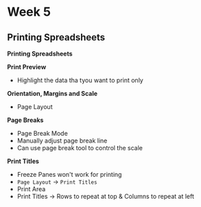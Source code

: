# Week 5
## Printing Spreadsheets

**Printing Spreadsheets**

**Print Preview**
* Highlight the data tha tyou want to print only

**Orientation, Margins and Scale**
* Page Layout

**Page Breaks**
* Page Break Mode
* Manually adjust page break line
* Can use page break tool to control the scale

**Print Titles**
* Freeze Panes won't work for printing
* `Page Layout` -> `Print Titles`
* Print Area
* Print Titles -> Rows to repeat at top & Columns to repeat at left